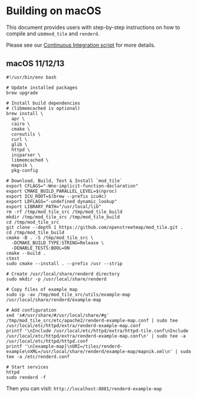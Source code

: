 # Building on macOS

This document provides users with step-by-step instructions on how to compile and use`mod_tile` and `renderd`.

Please see our [Continuous Integration script](/.github/workflows/build-and-test.yml) for more details.

## macOS 11/12/13

```shell
#!/usr/bin/env bash

# Update installed packages
brew upgrade

# Install build dependencies
# (libmemcached is optional)
brew install \
  apr \
  cairo \
  cmake \
  coreutils \
  curl \
  glib \
  httpd \
  iniparser \
  libmemcached \
  mapnik \
  pkg-config

# Download, Build, Test & Install `mod_tile`
export CFLAGS="-Wno-implicit-function-declaration"
export CMAKE_BUILD_PARALLEL_LEVEL=$(nproc)
export ICU_ROOT=$(brew --prefix icu4c)
export LDFLAGS="-undefined dynamic_lookup"
export LIBRARY_PATH="/usr/local/lib"
rm -rf /tmp/mod_tile_src /tmp/mod_tile_build
mkdir /tmp/mod_tile_src /tmp/mod_tile_build
cd /tmp/mod_tile_src
git clone --depth 1 https://github.com/openstreetmap/mod_tile.git .
cd /tmp/mod_tile_build
cmake -B . -S /tmp/mod_tile_src \
  -DCMAKE_BUILD_TYPE:STRING=Release \
  -DENABLE_TESTS:BOOL=ON
cmake --build .
ctest
sudo cmake --install . --prefix /usr --strip

# Create /usr/local/share/renderd directory
sudo mkdir -p /usr/local/share/renderd

# Copy files of example map
sudo cp -av /tmp/mod_tile_src/utils/example-map /usr/local/share/renderd/example-map

# Add configuration
sed 's#/usr/share/#/usr/local/share/#g' /tmp/mod_tile_src/etc/apache2/renderd-example-map.conf | sudo tee /usr/local/etc/httpd/extra/renderd-example-map.conf
printf '\nInclude /usr/local/etc/httpd/extra/httpd-tile.conf\nInclude /usr/local/etc/httpd/extra/renderd-example-map.conf\n' | sudo tee -a /usr/local/etc/httpd/httpd.conf
printf '\n[example-map]\nURI=/tiles/renderd-example\nXML=/usr/local/share/renderd/example-map/mapnik.xml\n' | sudo tee -a /etc/renderd.conf

# Start services
httpd
sudo renderd -f
```

Then you can visit: `http://localhost:8081/renderd-example-map`
